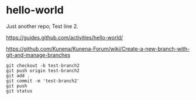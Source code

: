 # hello-world
Just another repo;
Test line 2.

https://guides.github.com/activities/hello-world/

https://github.com/Kunena/Kunena-Forum/wiki/Create-a-new-branch-with-git-and-manage-branches

```
git checkout -b test-branch2
git push origin test-branch2
git add .
git commit -m 'test-branch2'
git push
git status
```
